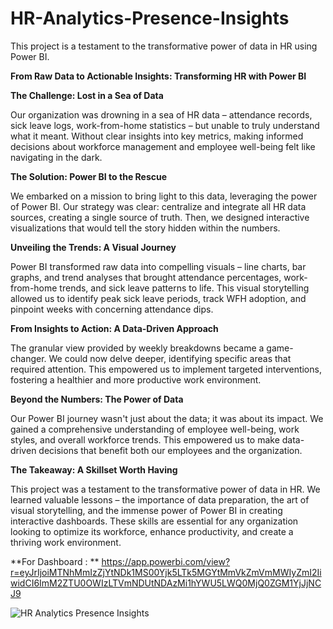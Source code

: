 # HR-Analytics-Presence-Insights

This project is a testament to the transformative power of data in HR using Power BI.

**From Raw Data to Actionable Insights: Transforming HR with Power BI**

**The Challenge: Lost in a Sea of Data**

Our organization was drowning in a sea of HR data – attendance records, sick leave logs, work-from-home statistics – but unable to truly understand what it meant. Without clear insights into key metrics, making informed decisions about workforce management and employee well-being felt like navigating in the dark.

**The Solution: Power BI to the Rescue**

We embarked on a mission to bring light to this data, leveraging the power of Power BI. Our strategy was clear: centralize and integrate all HR data sources, creating a single source of truth. Then, we designed interactive visualizations that would tell the story hidden within the numbers.

**Unveiling the Trends: A Visual Journey**

Power BI transformed raw data into compelling visuals – line charts, bar graphs, and trend analyses that brought attendance percentages, work-from-home trends, and sick leave patterns to life. This visual storytelling allowed us to identify peak sick leave periods, track WFH adoption, and pinpoint weeks with concerning attendance dips.

**From Insights to Action: A Data-Driven Approach**

The granular view provided by weekly breakdowns became a game-changer. We could now delve deeper, identifying specific areas that required attention. This empowered us to implement targeted interventions, fostering a healthier and more productive work environment.

**Beyond the Numbers: The Power of Data**

Our Power BI journey wasn't just about the data; it was about its impact. We gained a comprehensive understanding of employee well-being, work styles, and overall workforce trends. This empowered us to make data-driven decisions that benefit both our employees and the organization.

**The Takeaway: A Skillset Worth Having**

This project was a testament to the transformative power of data in HR. We learned valuable lessons – the importance of data preparation, the art of visual storytelling, and the immense power of Power BI in creating interactive dashboards. These skills are essential for any organization looking to optimize its workforce, enhance productivity, and create a thriving work environment.

**For Dashboard : ** https://app.powerbi.com/view?r=eyJrIjoiMTNhMmIzZjYtNDk1MS00Yjk5LTk5MGYtMmVkZmVmMWIyZmI2IiwidCI6ImM2ZTU0OWIzLTVmNDUtNDAzMi1hYWU5LWQ0MjQ0ZGM1YjJjNCJ9 

![HR Analytics Presence Insights](https://github.com/AjayDimri/HR-Analytics-Presence-Insights/assets/169275284/0729897d-1f8a-4ffb-b6fb-d718f15a71e9)



